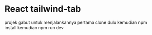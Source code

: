 # React tailwind-tab

projek gabut
untuk menjalankannya pertama clone dulu kemudian npm install kemudian npm run dev

